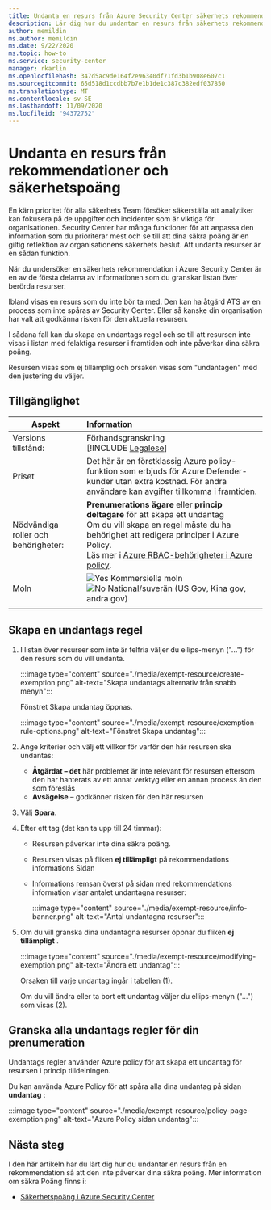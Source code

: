 ```yaml
---
title: Undanta en resurs från Azure Security Center säkerhets rekommendationer och säkra Poäng
description: Lär dig hur du undantar en resurs från säkerhets rekommendationer och säkra Poäng
author: memildin
ms.author: memildin
ms.date: 9/22/2020
ms.topic: how-to
ms.service: security-center
manager: rkarlin
ms.openlocfilehash: 347d5ac9de164f2e96340df71fd3b1b908e607c1
ms.sourcegitcommit: 65d518d1ccdbb7b7e1b1de1c387c382edf037850
ms.translationtype: MT
ms.contentlocale: sv-SE
ms.lasthandoff: 11/09/2020
ms.locfileid: "94372752"
---
```

# <a name="exempt-a-resource-from-recommendations-and-secure-score"></a>Undanta en resurs från rekommendationer och säkerhetspoäng

En kärn prioritet för alla säkerhets Team försöker säkerställa att analytiker kan fokusera på de uppgifter och incidenter som är viktiga för organisationen. Security Center har många funktioner för att anpassa den information som du prioriterar mest och se till att dina säkra poäng är en giltig reflektion av organisationens säkerhets beslut. Att undanta resurser är en sådan funktion.

När du undersöker en säkerhets rekommendation i Azure Security Center är en av de första delarna av informationen som du granskar listan över berörda resurser.

Ibland visas en resurs som du inte bör ta med. Den kan ha åtgärd ATS av en process som inte spåras av Security Center. Eller så kanske din organisation har valt att godkänna risken för den aktuella resursen. 

I sådana fall kan du skapa en undantags regel och se till att resursen inte visas i listan med felaktiga resurser i framtiden och inte påverkar dina säkra poäng. 

Resursen visas som ej tillämplig och orsaken visas som "undantagen" med den justering du väljer.

## <a name="availability"></a>Tillgänglighet

|Aspekt|Information|
|----|:----|
|Versions tillstånd:|Förhandsgranskning<br>[!INCLUDE [Legalese](../../includes/security-center-preview-legal-text.md)] |
|Priset|Det här är en förstklassig Azure policy-funktion som erbjuds för Azure Defender-kunder utan extra kostnad. För andra användare kan avgifter tillkomma i framtiden.|
|Nödvändiga roller och behörigheter:|**Prenumerations ägare** eller **princip deltagare** för att skapa ett undantag<br>Om du vill skapa en regel måste du ha behörighet att redigera principer i Azure Policy.<br>Läs mer i [Azure RBAC-behörigheter i Azure policy](../governance/policy/overview.md#azure-rbac-permissions-in-azure-policy).|
|Moln|![Yes](./media/icons/yes-icon.png) Kommersiella moln<br>![No](./media/icons/no-icon.png) National/suverän (US Gov, Kina gov, andra gov)|
|||


## <a name="create-an-exemption-rule"></a>Skapa en undantags regel

1. I listan över resurser som inte är felfria väljer du ellips-menyn ("...") för den resurs som du vill undanta.

    :::image type="content" source="./media/exempt-resource/create-exemption.png" alt-text="Skapa undantags alternativ från snabb menyn":::

    Fönstret Skapa undantag öppnas.

    :::image type="content" source="./media/exempt-resource/exemption-rule-options.png" alt-text="Fönstret Skapa undantag":::

1. Ange kriterier och välj ett villkor för varför den här resursen ska undantas:
    - **Åtgärdat – det** här problemet är inte relevant för resursen eftersom den har hanterats av ett annat verktyg eller en annan process än den som föreslås
    - **Avsägelse** – godkänner risken för den här resursen
1. Välj **Spara**.
1. Efter ett tag (det kan ta upp till 24 timmar):
    - Resursen påverkar inte dina säkra poäng.
    - Resursen visas på fliken **ej tillämpligt** på rekommendations informations Sidan
    - Informations remsan överst på sidan med rekommendations information visar antalet undantagna resurser:
        
        :::image type="content" source="./media/exempt-resource/info-banner.png" alt-text="Antal undantagna resurser":::

1. Om du vill granska dina undantagna resurser öppnar du fliken **ej tillämpligt** .

    :::image type="content" source="./media/exempt-resource/modifying-exemption.png" alt-text="Ändra ett undantag":::

    Orsaken till varje undantag ingår i tabellen (1).

    Om du vill ändra eller ta bort ett undantag väljer du ellips-menyn ("...") som visas (2).


## <a name="review-all-of-the-exemption-rules-on-your-subscription"></a>Granska alla undantags regler för din prenumeration

Undantags regler använder Azure policy för att skapa ett undantag för resursen i princip tilldelningen.

Du kan använda Azure Policy för att spåra alla dina undantag på sidan **undantag** :

:::image type="content" source="./media/exempt-resource/policy-page-exemption.png" alt-text="Azure Policy sidan undantag":::



## <a name="next-steps"></a>Nästa steg

I den här artikeln har du lärt dig hur du undantar en resurs från en rekommendation så att den inte påverkar dina säkra poäng. Mer information om säkra Poäng finns i:

- [Säkerhetspoäng i Azure Security Center](secure-score-security-controls.md)